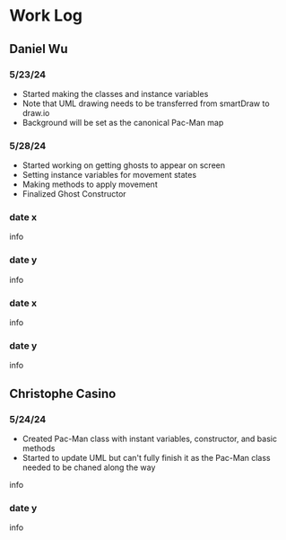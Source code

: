 # Work Log

## Daniel Wu

### 5/23/24

- Started making the classes and instance variables
- Note that UML drawing needs to be transferred from smartDraw to draw.io
- Background will be set as the canonical Pac-Man map

### 5/28/24

- Started working on getting ghosts to appear on screen
- Setting instance variables for movement states
- Making methods to apply movement
- Finalized Ghost Constructor

### date x

info

### date y

info

### date x

info

### date y

info


## Christophe Casino

### 5/24/24

- Created Pac-Man class with instant variables, constructor, and basic methods
- Started to update UML but can't fully finish it as the Pac-Man class needed to be chaned along the way

info

### date y

info
